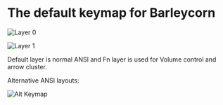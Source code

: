 The default keymap for Barleycorn
==================================

![Layer 0](https://i.imgur.com/cU9lzz3.png)

![Layer 1](https://i.imgur.com/0G3e1K3.png)

Default layer is normal ANSI and Fn layer is used for Volume control and arrow cluster.

Alternative ANSI layouts:

![Alt Keymap](https://i.imgur.com/6uAx8jZ.png)